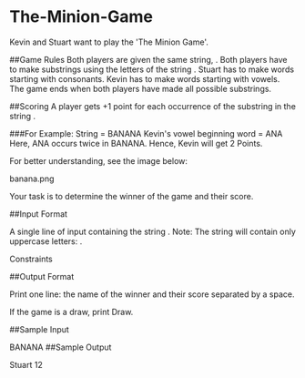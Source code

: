 # The-Minion-Game
Kevin and Stuart want to play the 'The Minion Game'.  

##Game Rules
Both players are given the same string, .
Both players have to make substrings using the letters of the string .
Stuart has to make words starting with consonants.
Kevin has to make words starting with vowels. 
The game ends when both players have made all possible substrings. 

##Scoring
A player gets +1 point for each occurrence of the substring in the string .

###For Example:
String  = BANANA
Kevin's vowel beginning word = ANA
Here, ANA occurs twice in BANANA. Hence, Kevin will get 2 Points. 

For better understanding, see the image below: 

banana.png

Your task is to determine the winner of the game and their score.

##Input Format

A single line of input containing the string . 
Note: The string  will contain only uppercase letters: .

Constraints



##Output Format

Print one line: the name of the winner and their score separated by a space.

If the game is a draw, print Draw.

##Sample Input

BANANA
##Sample Output

Stuart 12
